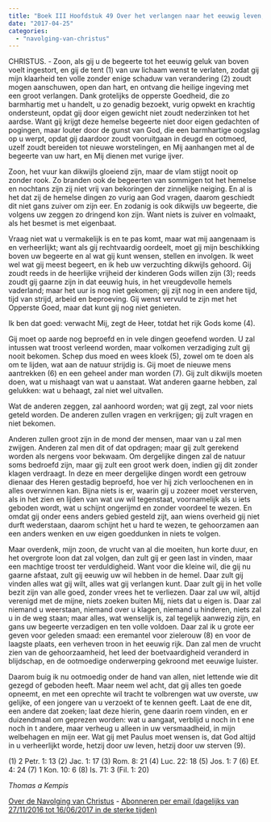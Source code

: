 ```yaml
---
title: "Boek III Hoofdstuk 49 Over het verlangen naar het eeuwig leven, en hoe grote goederen beloofd zijn aan de strijders"
date: "2017-04-25"
categories: 
  - "navolging-van-christus"
---
```


CHRISTUS. - Zoon, als gij u de begeerte tot het eeuwig geluk van boven voelt ingestort, en gij de tent (1) van uw lichaam wenst te verlaten, zodat gij mijn klaarheid ten volle zonder enige schaduw van verandering (2) zoudt mogen aanschuwen, open dan hart, en ontvang die heilige ingeving met een groot verlangen. Dank grotelijks de opperste Goedheid, die zo barmhartig met u handelt, u zo genadig bezoekt, vurig opwekt en krachtig ondersteunt, opdat gij door eigen gewicht niet zoudt nederzinken tot het aardse. Want gij krijgt deze hemelse begeerte niet door eigen gedachten of pogingen, maar louter door de gunst van God, die een barmhartige oogslag op u werpt, opdat gij daardoor zoudt vooruitgaan in deugd en ootmoed, uzelf zoudt bereiden tot nieuwe worstelingen, en Mij aanhangen met al de begeerte van uw hart, en Mij dienen met vurige ijver.

Zoon, het vuur kan dikwijls gloeiend zijn, maar de vlam stijgt nooit op zonder rook. Zo branden ook de begeerten van sommigen tot het hemelse en nochtans zijn zij niet vrij van bekoringen der zinnelijke neiging. En al is het dat zij de hemelse dingen zo vurig aan God vragen, daarom geschiedt dit niet gans zuiver om zijn eer. En zodanig is ook dikwijls uw begeerte, die volgens uw zeggen zo dringend kon zijn. Want niets is zuiver en volmaakt, als het besmet is met eigenbaat.

Vraag niet wat u vermakelijk is en te pas komt, maar wat mij aangenaam is en verheerlijkt; want als gij rechtvaardig oordeelt, moet gij mijn beschikking boven uw begeerte en al wat gij kunt wensen, stellen en involgen. Ik weet wel wat gij meest begeert, en ik heb uw verzuchting dikwijls gehoord. Gij zoudt reeds in de heerlijke vrijheid der kinderen Gods willen zijn (3); reeds zoudt gij gaarne zijn in dat eeuwig huis, in het vreugdevolle hemels vaderland; maar het uur is nog niet gekomen; gij zijt nog in een andere tijd, tijd van strijd, arbeid en beproeving. Gij wenst vervuld te zijn met het Opperste Goed, maar dat kunt gij nog niet genieten.

Ik ben dat goed: verwacht Mij, zegt de Heer, totdat het rijk Gods kome (4).

Gij moet op aarde nog beproefd en in vele dingen geoefend worden. U zal intussen wat troost verleend worden, maar volkomen verzadiging zult gij nooit bekomen. Schep dus moed en wees kloek (5), zowel om te doen als om te lijden, wat aan de natuur strijdig is. Gij moet de nieuwe mens aantrekken (6) en een geheel ander man worden (7). Gij zult dikwijls moeten doen, wat u mishaagt van wat u aanstaat. Wat anderen gaarne hebben, zal gelukken: wat u behaagt, zal niet wel uitvallen.

Wat de anderen zeggen, zal aanhoord worden; wat gij zegt, zal voor niets geteld worden. De anderen zullen vragen en verkrijgen; gij zult vragen en niet bekomen.

Anderen zullen groot zijn in de mond der mensen, maar van u zal men zwijgen. Anderen zal men dit of dat opdragen; maar gij zult gerekend worden als nergens voor bekwaam. Om dergelijke dingen zal de natuur soms bedroefd zijn, maar gij zult een groot werk doen, indien gij dit zonder klagen verdraagt. In deze en meer dergelijke dingen wordt een getrouw dienaar des Heren gestadig beproefd, hoe ver hij zich verloochenen en in alles overwinnen kan. Bijna niets is er, waarin gij u zozeer moet versterven, als in het zien en lijden van wat uw wil tegenstaat, voornamelijk als u iets geboden wordt, wat u schijnt ongerijmd en zonder voordeel te wezen. En omdat gij onder eens anders gebied gesteld zijt, aan wiens overheid gij niet durft wederstaan, daarom schijnt het u hard te wezen, te gehoorzamen aan een anders wenken en uw eigen goeddunken in niets te volgen.

Maar overdenk, mijn zoon, de vrucht van al die moeiten, hun korte duur, en het overgrote loon dat zal volgen, dan zult gij er geen last in vinden, maar een machtige troost ter verduldigheid. Want voor die kleine wil, die gij nu gaarne afstaat, zult gij eeuwig uw wil hebben in de hemel. Daar zult gij vinden alles wat gij wilt, alles wat gij verlangen kunt. Daar zult gij in het volle bezit zijn van alle goed, zonder vrees het te verliezen. Daar zal uw wil, altijd verenigd met de mijne, niets zoeken buiten Mij, niets dat u eigen is. Daar zal niemand u weerstaan, niemand over u klagen, niemand u hinderen, niets zal u in de weg staan; maar alles, wat wenselijk is, zal tegelijk aanwezig zijn, en gans uw begeerte verzadigen en ten volle voldoen. Daar zal ik u grote eer geven voor geleden smaad: een eremantel voor zielerouw (8) en voor de laagste plaats, een verheven troon in het eeuwig rijk. Dan zal men de vrucht zien van de gehoorzaamheid, het leed der boetvaardigheid veranderd in blijdschap, en de ootmoedige onderwerping gekroond met eeuwige luister.

Daarom buig ik nu ootmoedig onder de hand van allen, niet lettende wie dit gezegd of geboden heeft. Maar neem wel acht, dat gij alles ten goede opneemt, en met een oprechte wil tracht te volbrengen wat uw overste, uw gelijke, of een jongere van u verzoekt of te kennen geeft. Laat de ene dit, een andere dat zoeken; laat deze hierin, gene daarin roem vinden, en er duizendmaal om geprezen worden: wat u aangaat, verblijd u noch in t ene noch in t andere, maar verheug u alleen in uw versmaadheid, in mijn welbehagen en mijn eer. Wat gij met Paulus moet wensen is, dat God altijd in u verheerlijkt worde, hetzij door uw leven, hetzij door uw sterven (9).

(1) 2 Petr. 1: 13 (2) Jac. 1: 17 (3) Rom. 8: 21 (4) Luc. 22: 18 (5) Jos. 1: 7 (6) Ef. 4: 24 (7) 1 Kon. 10: 6 (8) Is. 71: 3 (Fil. 1: 20)

_Thomas a Kempis_

[Over de Navolging van Christus](/blog/de-navolging-van-christus-in-de-sterke-tijden/) - [Abonneren per email (dagelijks van 27/11/2016 tot 16/06/2017 in de sterke tijden)](http://eepurl.com/cg9VGT)
